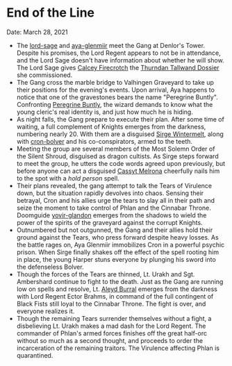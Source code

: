 # End of the Line

Date: March 28, 2021

- The [lord-sage](../../npcs/lord-sage.md) and [aya-glenmiir](../../npcs/aya-glenmiir.md) meet the Gang at Denlor's Tower. Despite his promises, the Lord Regent appears to not be in attendance, and the Lord Sage doesn't have information about whether he will show. The Lord Sage gives [Calcey Firecrotch](../Characters/Calcey%20Firecrotch/%21index.md) the [Thurndan Tallwand Dossier](../Handouts/%E2%9C%89%EF%B8%8F%20Thurndan%20Tallwand%20Dossier.md) she commissioned.
- The Gang cross the marble bridge to Valhingen Graveyard to take up their positions for the evening's events. Upon arrival, Aya happens to notice that one of the gravestones bears the name "Peregrine Buntly". Confronting [Peregrine Buntly](../Characters/Peregrine%20Buntly/%21index.md), the wizard demands to know what the young cleric's real identity is, and just how much he is hiding.
- As night falls, the Gang prepare to execute their plan. After some time of waiting, a full complement of Knights emerges from the darkness, numbering nearly 20. With them are a disguised [Sirge Wintermelt](../Characters/Sirge%20Wintermelt/%21index.md), along with [cron-bolver](../../npcs/cron-bolver.md) and his co-conspirators, armed to the teeth.
- Meeting the group are several members of the Most Solemn Order of the Silent Shroud, disguised as dragon cultists. As Sirge steps forward to meet the group, he utters the code words agreed upon previously, but before anyone can act a disguised [Cassyt Melrona](../Characters/Cassyt%20Melrona/%21index.md) cheerfully nails him to the spot with a *hold person* spell.
- Their plans revealed, the gang attempt to talk the Tears of Virulence down, but the situation rapidly devolves into chaos. Sensing their betrayal, Cron and his allies urge the tears to slay all in their path and seize the moment to take control of Phlan and the Cinnabar Throne. Doomguide [yovir-glandon](../../npcs/yovir-glandon.md) emerges from the shadows to wield the power of the spirits of the graveyard against the corrupt Knights.
- Outnumbered but not outgunned, the Gang and their allies hold their ground against the Tears, who press forward despite heavy losses. As the battle rages on, Aya Glenmiir immobilizes Cron in a powerful psychic prison. When Sirge finally shakes off the effect of the spell rooting him in place, the young Harper stuns everyone by plunging his sword into the defenseless Bolver.
- Though the forces of the Tears are thinned, Lt. Urakh and Sgt. Ambershard continue to fight to the death. Just as the Gang are running low on spells and resolve, Lt. [Aleyd Burral](../Characters/Aleyd%20Burral/%21index.md) emerges from the darkness with Lord Regent Ector Brahms, in command of the full contingent of Black Fists still loyal to the Cinnabar Throne. The fight is over, and everyone realizes it.
- Though the remaining Tears surrender themselves without a fight, a disbelieving Lt. Urakh makes a mad dash for the Lord Regent. The commander of Phlan's armed forces finishes off the great half-orc without so much as a second thought, and proceeds to order the incarceration of the remaining traitors. The Virulence affecting Phlan is quarantined.